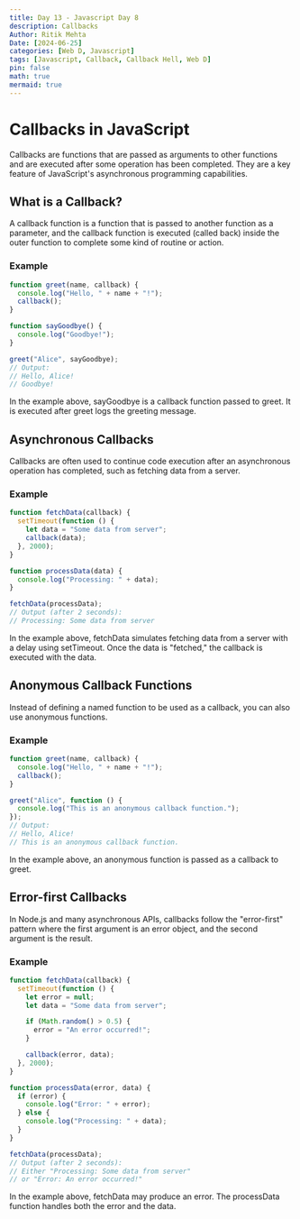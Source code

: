 ```yaml
---
title: Day 13 - Javascript Day 8
description: Callbacks
Author: Ritik Mehta
Date: [2024-06-25]
categories: [Web D, Javascript]
tags: [Javascript, Callback, Callback Hell, Web D]
pin: false
math: true
mermaid: true
---
```


# Callbacks in JavaScript

Callbacks are functions that are passed as arguments to other functions and are executed after some operation has been completed. They are a key feature of JavaScript's asynchronous programming capabilities.

## What is a Callback?

A callback function is a function that is passed to another function as a parameter, and the callback function is executed (called back) inside the outer function to complete some kind of routine or action.

### Example

```javascript
function greet(name, callback) {
  console.log("Hello, " + name + "!");
  callback();
}

function sayGoodbye() {
  console.log("Goodbye!");
}

greet("Alice", sayGoodbye);
// Output:
// Hello, Alice!
// Goodbye!
```

In the example above, sayGoodbye is a callback function passed to greet. It is executed after greet logs the greeting message.

## Asynchronous Callbacks

Callbacks are often used to continue code execution after an asynchronous operation has completed, such as fetching data from a server.

### Example

```javascript
function fetchData(callback) {
  setTimeout(function () {
    let data = "Some data from server";
    callback(data);
  }, 2000);
}

function processData(data) {
  console.log("Processing: " + data);
}

fetchData(processData);
// Output (after 2 seconds):
// Processing: Some data from server
```

In the example above, fetchData simulates fetching data from a server with a delay using setTimeout. Once the data is "fetched," the callback is executed with the data.

## Anonymous Callback Functions

Instead of defining a named function to be used as a callback, you can also use anonymous functions.

### Example

```javascript
function greet(name, callback) {
  console.log("Hello, " + name + "!");
  callback();
}

greet("Alice", function () {
  console.log("This is an anonymous callback function.");
});
// Output:
// Hello, Alice!
// This is an anonymous callback function.
```

In the example above, an anonymous function is passed as a callback to greet.

## Error-first Callbacks

In Node.js and many asynchronous APIs, callbacks follow the "error-first" pattern where the first argument is an error object, and the second argument is the result.

### Example

```javascript
function fetchData(callback) {
  setTimeout(function () {
    let error = null;
    let data = "Some data from server";

    if (Math.random() > 0.5) {
      error = "An error occurred!";
    }

    callback(error, data);
  }, 2000);
}

function processData(error, data) {
  if (error) {
    console.log("Error: " + error);
  } else {
    console.log("Processing: " + data);
  }
}

fetchData(processData);
// Output (after 2 seconds):
// Either "Processing: Some data from server"
// or "Error: An error occurred!"
```

In the example above, fetchData may produce an error. The processData function handles both the error and the data.


